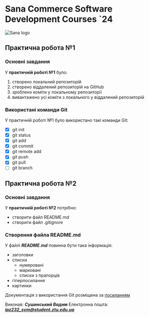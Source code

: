 # Sana Commerce Software Development Courses `24
![Sana logo](https://upload.wikimedia.org/wikipedia/commons/0/08/Sana_Commerce_Logo.png)
## Практична робота №1
### Основні завдання
У **практичній роботі №1** було:
1. створено локальний репозиторій
1. створено віддалений репозиторій на GitHub
1. зроблено коміти у локальному репозиторії
1. вивантажено усі коміти з локального у віддалений репозиторій

### Використані команди Git
У практичній роботі №1 було використано такі команди Git:
- [x] git init
- [x] git status
- [x] git add
- [x] git commit
- [x] git remote add
- [x] git push
- [x] git pull
- [ ] git branch

## Практична робота №2
### Основні завдання
У **практичній роботі №2** потрібно:
* створити файл README.md
* створити файл .gitignore

### Створення файла README.md
У файлі ***README.md*** повинна бути така інформація:
* заголовки
* списки
  - нумеровані
  - марковані
  - списки з прапорців
* гіперпосилання
* картинки

Документація з використання Git розміщена за [посиланням](https://docs.google.com/document/d/1agdvcLqd2w2rWS0-fCqwsevO-7QN2xLpZPq7Haylq4U/edit)

Виконав: ***Сушинський Вадим***
Електронна пошта: ***ipz232_svm@student.ztu.edu.ua***